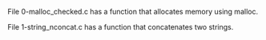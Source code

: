 File 0-malloc_checked.c has a function that allocates memory using malloc. 

File 1-string_nconcat.c has a function that concatenates two strings.



